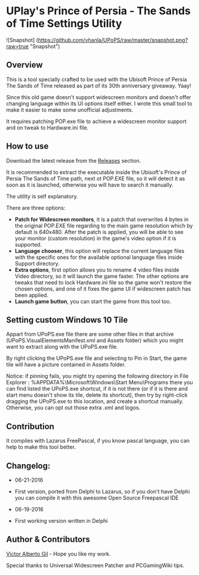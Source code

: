 UPlay's Prince of Persia - The Sands of Time Settings Utility
=============================================================

![Snapshot]
(https://github.com/vhanla/UPoPS/raw/master/snapshot.png?raw=true "Snapshot")

Overview
--------
This is a tool specially crafted to be used with the
Ubisoft Prince of Persia The Sands of Time released as part
of its 30th anniversary giveaway. Yaay!

Since this old game doesn't support widescreen monitors and doesn't offer
changing language within its UI options itself either. I wrote this small
tool to make it easier to make some unofficial adjustments.

It requires patching POP.exe file to achieve a widescreen monitor support
and on tweak to Hardware.ini file.


How to use
----------
Download the latest release from the [Releases](https://github.com/vhanla/SublimeTextTrans/releases) section.

It is recommended to extract the executable inside the Ubisoft's Prince of Persia The Sands of Time path, next ot POP.EXE file, so it will detect it as soon as it is launched, otherwise you will have to search it manually.

The utility is self explanatory.

There are three options:

- **Patch for Widescreen monitors**, it is a patch that overwrites 4 bytes in the original POP.EXE file regarding to the main game resolution which by default is 640x480. After the patch is applied, you will be able to see your monitor (custom resolution) in the game's video option if it is supported.
- **Language chooser**, this option will replace the current language files with the specific ones for the available optional language files inside Support directory.
- **Extra options**, first option allows you to rename 4 video files inside Video directory, so it will launch the game faster. The other options are tweaks that need to lock Hardware.ini file so the game won't restore the chosen options, and one of it fixes the game UI if widescreen patch has been applied.
- **Launch game button**, you can start the game from this tool too.

Setting custom Windows 10 Tile
------------------------------
Appart from UPoPS.exe file there are some other files in that archive (UPoPS.VisualElementsManifest.xml and Assets folder) which you might want to extract along with the UPoPS.exe file.

By right clicking the UPoPS.exe file and selecting to Pin in Start, the game tile will have a picture contained in Assets folder.

Notice: if pinning fails, you might try opening the following directory in File Explorer : %APPDATA%\Microsoft\Windows\Start Menu\Programs 
there you can find listed the UPoPS.exe shortcut, if it is not there (or if it is there and start menu doesn't show its tile, delete its shortcut), then try by right-click dragging the UPoPS.exe to this location, and create a shortcut manually. Otherwise, you can opt out those extra .xml and logos.  

Contribution
------------
It compiles with Lazarus FreePascal, if you know pascal language, you can help to make this tool better.


Changelog:
----------
- 06-21-2016

 - First version, ported from Delphi to Lazarus, so if you don't have Delphi you can compile it with this awesome Open Source Freepascal IDE

- 06-19-2016

 - First working version written in Delphi



Author & Contributors
----------------------
[Victor Alberto Gil](http://profiles.google.com/vhanla) - Hope you like my work.

Special thanks to Universal Widescreen Patcher and PCGamingWiki tips.